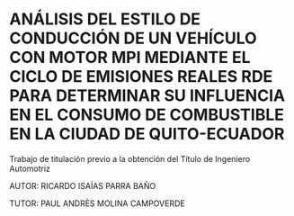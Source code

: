 # ANÁLISIS DEL ESTILO DE CONDUCCIÓN DE UN VEHÍCULO CON MOTOR MPI MEDIANTE EL CICLO DE EMISIONES REALES RDE PARA DETERMINAR SU INFLUENCIA EN EL CONSUMO DE COMBUSTIBLE EN LA CIUDAD DE QUITO-ECUADOR 

Trabajo de titulación previo a la obtención del Título de Ingeniero Automotriz 

AUTOR: RICARDO ISAÍAS PARRA BAÑO

TUTOR: PAUL ANDRÈS MOLINA CAMPOVERDE 
 
